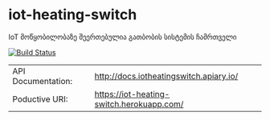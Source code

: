 # iot-heating-switch
IoT მოწყობილობაზე შეერთებულია გათბობის სისტემის ჩამრთველი

[![Build Status](https://travis-ci.org/freeuni-sdp/iot-heating-switch.svg?branch=master)](https://travis-ci.org/freeuni-sdp/iot-heating-switch)

|                   |                                 |
|-------------------|---------------------------------|
| API Documentation:| http://docs.iotheatingswitch.apiary.io/ |
| Poductive URI:    | https://iot-heating-switch.herokuapp.com/ |
